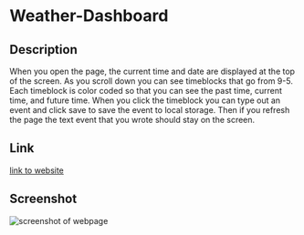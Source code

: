 # Weather-Dashboard

## Description

When you open the page, the current time and date are displayed at the top of the screen. As you scroll down you can see timeblocks that go from 9-5. Each timeblock is color coded so that you can see the past time, current time, and future time. When you click the timeblock you can type out an event and click save to save the event to local storage. Then if you refresh the page the text event that you wrote should stay on the screen.

## Link 

<a href="https://ivabon.github.io/05-day-scheduler/">link to website </a>

## Screenshot 

![screenshot of webpage](ivabon.github.io_05-day-scheduler_.png)



